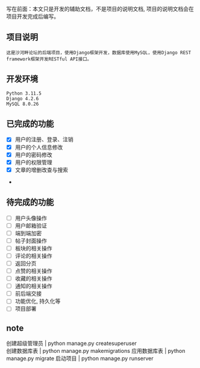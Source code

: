 写在前面：本文只是开发的辅助文档，不是项目的说明文档, 项目的说明文档会在项目开发完成后编写。

## 项目说明
    这是沙河畔论坛的后端项目，使用Django框架开发，数据库使用MySQL，使用Django REST framework框架开发RESTful API接口。

## 开发环境
    Python 3.11.5
    Django 4.2.6
    MySQL 8.0.26

## 已完成的功能
- [x] 用户的注册、登录、注销
- [x] 用户的个人信息修改
- [x] 用户的密码修改
- [x] 用户的权限管理
- [x] 文章的增删改查与搜索
- 

## 待完成的功能
- [ ] 用户头像操作
- [ ] 用户邮箱验证
- [ ] 端到端加密
- [ ] 帖子封面操作
- [ ] 板块的相关操作
- [ ] 评论的相关操作
- [ ] 返回分页
- [ ] 点赞的相关操作
- [ ] 收藏的相关操作
- [ ] 通知的相关操作
- [ ] 前后端交接
- [ ] 功能优化, 持久化等
- [ ] 项目部署

## note
创建超级管理员    | python manage.py createsuperuser   
创建数据库表      | python manage.py makemigrations
应用数据库表      | python manage.py migrate
启动项目         | python manage.py runserver